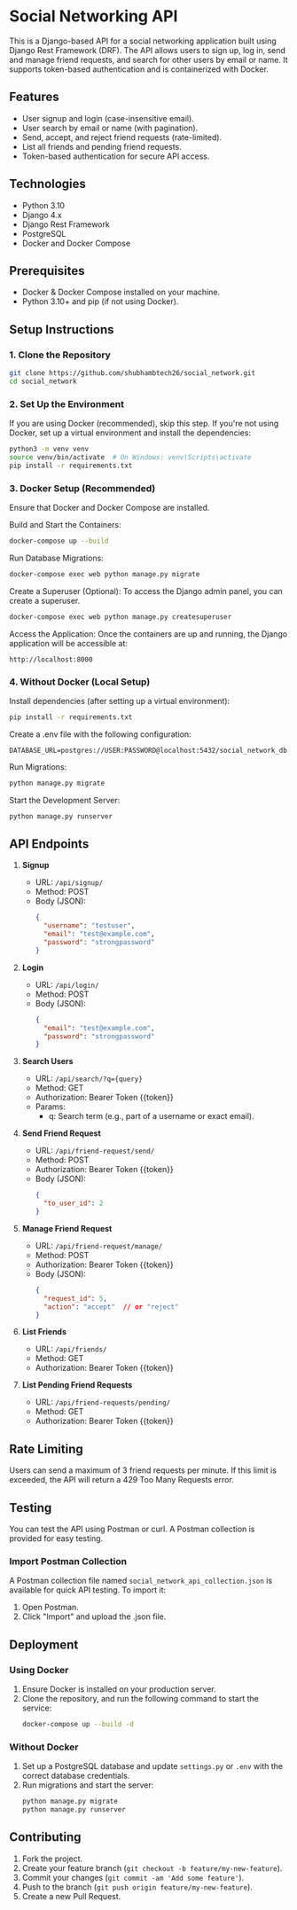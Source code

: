 # Social Networking API

This is a Django-based API for a social networking application built using Django Rest Framework (DRF). The API allows users to sign up, log in, send and manage friend requests, and search for other users by email or name. It supports token-based authentication and is containerized with Docker.

## Features

- User signup and login (case-insensitive email).
- User search by email or name (with pagination).
- Send, accept, and reject friend requests (rate-limited).
- List all friends and pending friend requests.
- Token-based authentication for secure API access.

## Technologies

- Python 3.10
- Django 4.x
- Django Rest Framework
- PostgreSQL
- Docker and Docker Compose

## Prerequisites

- Docker & Docker Compose installed on your machine.
- Python 3.10+ and pip (if not using Docker).

## Setup Instructions

### 1. Clone the Repository

```bash
git clone https://github.com/shubhambtech26/social_network.git
cd social_network
```

### 2. Set Up the Environment

If you are using Docker (recommended), skip this step. If you're not using Docker, set up a virtual environment and install the dependencies:

```bash
python3 -m venv venv
source venv/bin/activate  # On Windows: venv\Scripts\activate
pip install -r requirements.txt
```

### 3. Docker Setup (Recommended)

Ensure that Docker and Docker Compose are installed.

Build and Start the Containers:

```bash
docker-compose up --build
```

Run Database Migrations:

```bash
docker-compose exec web python manage.py migrate
```

Create a Superuser (Optional): To access the Django admin panel, you can create a superuser.

```bash
docker-compose exec web python manage.py createsuperuser
```

Access the Application: Once the containers are up and running, the Django application will be accessible at:

```
http://localhost:8000
```

### 4. Without Docker (Local Setup)

Install dependencies (after setting up a virtual environment):

```bash
pip install -r requirements.txt
```

Create a .env file with the following configuration:

```
DATABASE_URL=postgres://USER:PASSWORD@localhost:5432/social_network_db
```

Run Migrations:

```bash
python manage.py migrate
```

Start the Development Server:

```bash
python manage.py runserver
```

## API Endpoints

1. **Signup**
   - URL: `/api/signup/`
   - Method: POST
   - Body (JSON):
     ```json
     {
       "username": "testuser",
       "email": "test@example.com",
       "password": "strongpassword"
     }
     ```

2. **Login**
   - URL: `/api/login/`
   - Method: POST
   - Body (JSON):
     ```json
     {
       "email": "test@example.com",
       "password": "strongpassword"
     }
     ```

3. **Search Users**
   - URL: `/api/search/?q={query}`
   - Method: GET
   - Authorization: Bearer Token {{token}}
   - Params:
     - q: Search term (e.g., part of a username or exact email).

4. **Send Friend Request**
   - URL: `/api/friend-request/send/`
   - Method: POST
   - Authorization: Bearer Token {{token}}
   - Body (JSON):
     ```json
     {
       "to_user_id": 2
     }
     ```

5. **Manage Friend Request**
   - URL: `/api/friend-request/manage/`
   - Method: POST
   - Authorization: Bearer Token {{token}}
   - Body (JSON):
     ```json
     {
       "request_id": 5,
       "action": "accept"  // or "reject"
     }
     ```

6. **List Friends**
   - URL: `/api/friends/`
   - Method: GET
   - Authorization: Bearer Token {{token}}

7. **List Pending Friend Requests**
   - URL: `/api/friend-requests/pending/`
   - Method: GET
   - Authorization: Bearer Token {{token}}

## Rate Limiting

Users can send a maximum of 3 friend requests per minute. If this limit is exceeded, the API will return a 429 Too Many Requests error.

## Testing

You can test the API using Postman or curl. A Postman collection is provided for easy testing.

### Import Postman Collection

A Postman collection file named `social_network_api_collection.json` is available for quick API testing.
To import it:
1. Open Postman.
2. Click "Import" and upload the .json file.

## Deployment

### Using Docker

1. Ensure Docker is installed on your production server.
2. Clone the repository, and run the following command to start the service:
   ```bash
   docker-compose up --build -d
   ```

### Without Docker

1. Set up a PostgreSQL database and update `settings.py` or `.env` with the correct database credentials.
2. Run migrations and start the server:
   ```bash
   python manage.py migrate
   python manage.py runserver
   ```

## Contributing

1. Fork the project.
2. Create your feature branch (`git checkout -b feature/my-new-feature`).
3. Commit your changes (`git commit -am 'Add some feature'`).
4. Push to the branch (`git push origin feature/my-new-feature`).
5. Create a new Pull Request.
